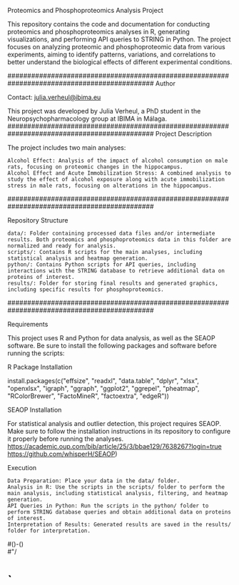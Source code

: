 Proteomics and Phosphoproteomics Analysis Project

This repository contains the code and documentation for conducting proteomics and phosphoproteomics analyses in R, generating visualizations, and performing API queries to STRING in Python. The project focuses on analyzing proteomic and phosphoproteomic data from various experiments, aiming to identify patterns, variations, and correlations to better understand the biological effects of different experimental conditions.

#############################################################################################
Author

Contact: julia.verheul@ibima.eu

This project was developed by Julia Verheul, a PhD student in the Neuropsychopharmacology group at IBIMA in Málaga.
#############################################################################################
Project Description

The project includes two main analyses:

    Alcohol Effect: Analysis of the impact of alcohol consumption on male rats, focusing on proteomic changes in the hippocampus.
    Alcohol Effect and Acute Immobilization Stress: A combined analysis to study the effect of alcohol exposure along with acute immobilization stress in male rats, focusing on alterations in the hippocampus.
#############################################################################################

Repository Structure

    data/: Folder containing processed data files and/or intermediate results. Both proteomics and phosphoproteomics data in this folder are normalized and ready for analysis.
    scripts/: Contains R scripts for the main analyses, including statistical analysis and heatmap generation.
    python/: Contains Python scripts for API queries, including interactions with the STRING database to retrieve additional data on proteins of interest.
    results/: Folder for storing final results and generated graphics, including specific results for phosphoproteomics.
#############################################################################################

Requirements

This project uses R and Python for data analysis, as well as the SEAOP software. Be sure to install the following packages and software before running the scripts:

R Package Installation

install.packages(c("effsize", "readxl", "data.table", "dplyr", "xlsx", "openxlsx", "igraph", 
                   "ggraph", "ggplot2", "ggrepel", "pheatmap", "RColorBrewer", 
                   "FactoMineR", "factoextra", "edgeR"))

SEAOP Installation

For statistical analysis and outlier detection, this project requires SEAOP. Make sure to follow the installation instructions in its repository to configure it properly before running the analyses.
https://academic.oup.com/bib/article/25/3/bbae129/7638267?login=true
https://github.com/whisperH/SEAOP)

Execution

    Data Preparation: Place your data in the data/ folder.
    Analysis in R: Use the scripts in the scripts/ folder to perform the main analysis, including statistical analysis, filtering, and heatmap generation.
    API Queries in Python: Run the scripts in the python/ folder to perform STRING database queries and obtain additional data on proteins of interest.
    Interpretation of Results: Generated results are saved in the results/ folder for interpretation.




#()-()   
 #\"/  
 # `
